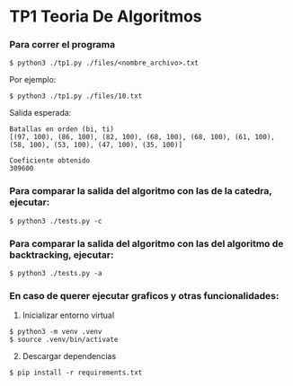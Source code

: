# TP1 Teoria De Algoritmos

### Para correr el programa

```
$ python3 ./tp1.py ./files/<nombre_archivo>.txt
```

Por ejemplo:

```
$ python3 ./tp1.py ./files/10.txt
```

Salida esperada:

```
Batallas en orden (bi, ti) 
[(97, 100), (86, 100), (82, 100), (68, 100), (68, 100), (61, 100), (58, 100), (53, 100), (47, 100), (35, 100)]

Coeficiente obtenido
309600
```

### Para comparar la salida del algoritmo con las de la catedra, ejecutar:

```
$ python3 ./tests.py -c
```

### Para comparar la salida del algoritmo con las del algoritmo de backtracking, ejecutar:

```
$ python3 ./tests.py -a
```

### En caso de querer ejecutar graficos y otras funcionalidades:

1) Inicializar entorno virtual

```
$ python3 -m venv .venv
$ source .venv/bin/activate
```

2) Descargar dependencias

```
$ pip install -r requirements.txt
```
